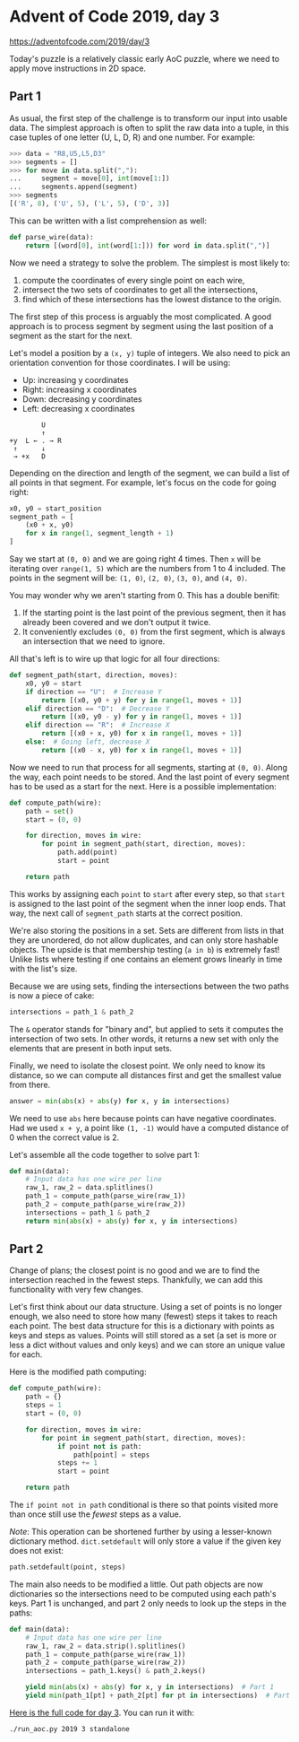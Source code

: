 # Advent of Code 2019, day 3

https://adventofcode.com/2019/day/3

Today's puzzle is a relatively classic early AoC puzzle, where we need to apply move instructions in 2D space.

## Part 1

As usual, the first step of the challenge is to transform our input into usable data. The simplest approach is often to split the raw data into a tuple, in this case tuples of one letter (U, L, D, R) and one number. For example:

```python
>>> data = "R8,U5,L5,D3"
>>> segments = []
>>> for move in data.split(","):
...     segment = move[0], int(move[1:])
...     segments.append(segment)
>>> segments
[('R', 8), ('U', 5), ('L', 5), ('D', 3)]
```

This can be written with a list comprehension as well:

```python
def parse_wire(data):
    return [(word[0], int(word[1:])) for word in data.split(",")]
```

Now we need a strategy to solve the problem. The simplest is most likely to:

1. compute the coordinates of every single point on each wire,
2. intersect the two sets of coordinates to get all the intersections,
3. find which of these intersections has the lowest distance to the origin.

The first step of this process is arguably the most complicated. A good approach is to process segment by segment using the last position of a segment as the start for the next.

Let's model a position by a `(x, y)` tuple of integers. We also need to pick an orientation convention for those coordinates. I will be using:
* Up: increasing y coordinates
* Right: increasing x coordinates
* Down: decreasing y coordinates
* Left: decreasing x coordinates

```
        U
        ↑
+y  L ← . → R
 ↑      ↓
 → +x   D
```

Depending on the direction and length of the segment, we can build a list of all points in that segment. For example, let's focus on the code for going right:

```python
x0, y0 = start_position
segment_path = [
    (x0 + x, y0)
    for x in range(1, segment_length + 1)
]
``` 

Say we start at `(0, 0)` and we are going right 4 times. Then `x` will be iterating over `range(1, 5)` which are the numbers from 1 to 4 included. The points in the segment will be: `(1, 0)`, `(2, 0)`, `(3, 0)`, and `(4, 0)`.

You may wonder why we aren't starting from 0. This has a double benifit:
1. If the starting point is the last point of the previous segment, then it has already been covered and we don't output it twice.
2. It conveniently excludes `(0, 0)` from the first segment, which is always an intersection that we need to ignore.

All that's left is to wire up that logic for all four directions:

```python
def segment_path(start, direction, moves):
    x0, y0 = start
    if direction == "U":  # Increase Y
        return [(x0, y0 + y) for y in range(1, moves + 1)]
    elif direction == "D":  # Decrease Y
        return [(x0, y0 - y) for y in range(1, moves + 1)]
    elif direction == "R":  # Increase X
        return [(x0 + x, y0) for x in range(1, moves + 1)]
    else:  # Going left, decrease X
        return [(x0 - x, y0) for x in range(1, moves + 1)]  
```

Now we need to run that process for all segments, starting at `(0, 0)`. Along the way, each point needs to be stored. And the last point of every segment has to be used as a start for the next. Here is a possible implementation:

```python
def compute_path(wire):
    path = set()
    start = (0, 0)

    for direction, moves in wire:
        for point in segment_path(start, direction, moves):
            path.add(point)
            start = point

    return path
```

This works by assigning each `point` to `start` after every step, so that `start` is assigned to the last point of the segment when the inner loop ends. That way, the next call of `segment_path` starts at the correct position.

We're also storing the positions in a set. Sets are different from lists in that they are unordered, do not allow duplicates, and can only store hashable objects. The upside is that membership testing (`a in b`) is extremely fast! Unlike lists where testing if one contains an element grows linearly in time with the list's size.

Because we are using sets, finding the intersections between the two paths is now a piece of cake:

```python
intersections = path_1 & path_2
```

The `&` operator stands for "binary and", but applied to sets it computes the intersection of two sets. In other words, it returns a new set with only the elements that are present in both input sets.

Finally, we need to isolate the closest point. We only need to know its distance, so we can compute all distances first and get the smallest value from there.

```python
answer = min(abs(x) + abs(y) for x, y in intersections)
```

We need to use `abs` here because points can have negative coordinates. Had we used `x + y`, a point like `(1, -1)` would have a computed distance of 0 when the correct value is 2.

Let's assemble all the code together to solve part 1:

```python
def main(data):
    # Input data has one wire per line
    raw_1, raw_2 = data.splitlines()
    path_1 = compute_path(parse_wire(raw_1))
    path_2 = compute_path(parse_wire(raw_2))
    intersections = path_1 & path_2
    return min(abs(x) + abs(y) for x, y in intersections)
```

## Part 2

Change of plans; the closest point is no good and we are to find the intersection reached in the fewest steps. Thankfully, we can add this functionality with very few changes.

Let's first think about our data structure. Using a set of points is no longer enough, we also need to store how many (fewest) steps it takes to reach each point. The best data structure for this is a dictionary with points as keys and steps as values. Points will still stored as a set (a set is more or less a dict without values and only keys) and we can store an unique value for each.

Here is the modified path computing:

```python
def compute_path(wire):
    path = {}
    steps = 1
    start = (0, 0)

    for direction, moves in wire:
        for point in segment_path(start, direction, moves):
            if point not is path:
                path[point] = steps
            steps += 1
            start = point

    return path
```

The `if point not in path` conditional is there so that points visited more than once still use the _fewest_ steps as a value.

_Note_: This operation can be shortened further by using a lesser-known dictionary method. `dict.setdefault` will only store a value if the given key does not exist:

```python
path.setdefault(point, steps)
```

The main also needs to be modified a little. Out path objects are now dictionaries so the intersections need to be computed using each path's keys. Part 1 is unchanged, and part 2 only needs to look up the steps in the paths:

```python
def main(data):
    # Input data has one wire per line
    raw_1, raw_2 = data.strip().splitlines()
    path_1 = compute_path(parse_wire(raw_1))
    path_2 = compute_path(parse_wire(raw_2))
    intersections = path_1.keys() & path_2.keys()

    yield min(abs(x) + abs(y) for x, y in intersections)  # Part 1
    yield min(path_1[pt] + path_2[pt] for pt in intersections)  # Part 2
```

[Here is the full code for day 3](../src/aoc_2019_standalone/day_03.py). You can run it with:

    ./run_aoc.py 2019 3 standalone
